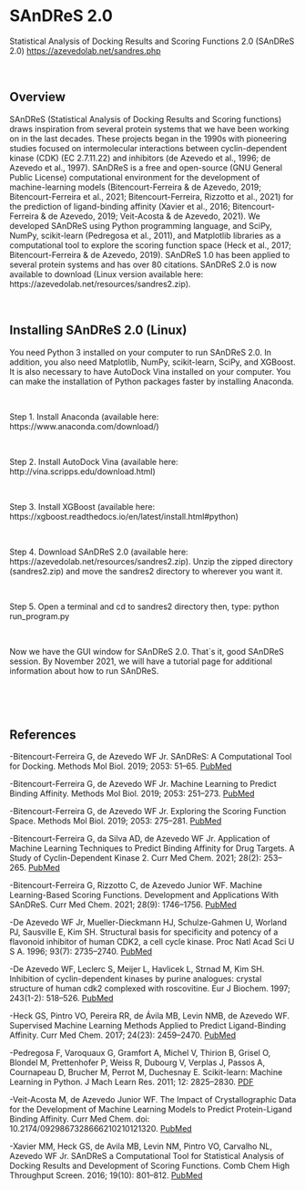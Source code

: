# SAnDReS 2.0
Statistical Analysis of Docking Results and Scoring Functions 2.0 (SAnDReS 2.0)
https://azevedolab.net/sandres.php
<P>&nbsp;</P>
<H2>Overview</H2>
SAnDReS (Statistical Analysis of Docking Results and Scoring functions) draws inspiration from several protein systems that we have been working on in the last decades. These projects began in the 1990s with pioneering studies focused on intermolecular interactions between cyclin-dependent kinase (CDK) (EC 2.7.11.22) and inhibitors (de Azevedo et al., 1996; de Azevedo et al., 1997). SAnDReS is a free and open-source (GNU General Public License) computational environment for the development of machine-learning models (Bitencourt-Ferreira & de Azevedo, 2019; Bitencourt-Ferreira et al., 2021; Bitencourt-Ferreira, Rizzotto et al., 2021) for the prediction of ligand-binding affinity (Xavier et al., 2016; Bitencourt-Ferreira & de Azevedo, 2019; Veit-Acosta & de Azevedo, 2021). We developed SAnDReS using Python programming language, and SciPy, NumPy, scikit-learn (Pedregosa et al., 2011), and Matplotlib libraries as a computational tool to explore the scoring function space (Heck et al., 2017; Bitencourt-Ferreira & de Azevedo, 2019). SAnDReS 1.0 has been applied to several protein systems and has over 80 citations. SAnDReS 2.0 is now available to download (Linux version available here: https://azevedolab.net/resources/sandres2.zip).

<P>&nbsp;</P>

<H2>Installing SAnDReS 2.0 (Linux)</H2>  
You need Python 3 installed on your computer to run SAnDReS 2.0. In addition, you also need Matplotlib, NumPy, scikit-learn, SciPy, and XGBoost. It is also necessary to have AutoDock Vina installed on your computer. You can make the installation of Python packages faster by installing Anaconda. 
<P>&nbsp;</P>
Step 1. Install Anaconda (available here: https://www.anaconda.com/download/)
<P>&nbsp;</P>
Step 2. Install AutoDock Vina (available here: http://vina.scripps.edu/download.html)
<P>&nbsp;</P>
Step 3. Install XGBoost (available here: https://xgboost.readthedocs.io/en/latest/install.html#python)
<P>&nbsp;</P>
Step 4. Download SAnDReS 2.0 (available here: https://azevedolab.net/resources/sandres2.zip). Unzip the zipped directory (sandres2.zip) and move the sandres2 directory to wherever you want it.
<P>&nbsp;</P>
Step 5. Open a terminal and cd to sandres2 directory then, type: python run_program.py 
<P>&nbsp;</P>
Now we have the GUI window for SAnDReS 2.0. That´s it, good SAnDReS session. By November 2021, we will have a tutorial page for additional information about how to run SAnDReS.
<P>&nbsp;</P>
<P>&nbsp;</P>
<H2>References</H2>

-Bitencourt-Ferreira G, de Azevedo WF Jr. SAnDReS: A Computational Tool for Docking. Methods Mol Biol. 2019; 2053: 51–65.   <a href="https://pubmed.ncbi.nlm.nih.gov/31452098/">PubMed</a>   

-Bitencourt-Ferreira G, de Azevedo WF Jr. Machine Learning to Predict Binding Affinity. Methods Mol Biol. 2019; 2053: 251–273.   <a href="https://pubmed.ncbi.nlm.nih.gov/31452110/">PubMed</a>   

-Bitencourt-Ferreira G, de Azevedo WF Jr. Exploring the Scoring Function Space. Methods Mol Biol. 2019; 2053: 275–281.   <a href="https://pubmed.ncbi.nlm.nih.gov/31452111/">PubMed</a>   

-Bitencourt-Ferreira G, da Silva AD, de Azevedo WF Jr. Application of Machine Learning Techniques to Predict Binding Affinity for Drug Targets. A Study of Cyclin-Dependent Kinase 2. Curr Med Chem. 2021; 28(2): 253–265.   <a href="https://pubmed.ncbi.nlm.nih.gov/31729287/">PubMed</a>   

-Bitencourt-Ferreira G, Rizzotto C, de Azevedo Junior WF. Machine Learning-Based Scoring Functions. Development and Applications With SAnDReS. Curr Med Chem. 2021; 28(9): 1746–1756.   <a href="https://pubmed.ncbi.nlm.nih.gov/32410551/">PubMed</a>   

-De Azevedo WF Jr, Mueller-Dieckmann HJ, Schulze-Gahmen U, Worland PJ, Sausville E, Kim SH. Structural basis for specificity and potency of a flavonoid inhibitor of human CDK2, a cell cycle kinase. Proc Natl Acad Sci U S A. 1996; 93(7): 2735–2740.   <a href="https://pubmed.ncbi.nlm.nih.gov/8610110/">PubMed</a>   

-De Azevedo WF, Leclerc S, Meijer L, Havlicek L, Strnad M, Kim SH. Inhibition of cyclin-dependent kinases by purine analogues: crystal structure of human cdk2 complexed with roscovitine. Eur J Biochem. 1997; 243(1-2): 518–526.   <a href="https://pubmed.ncbi.nlm.nih.gov/9030780/">PubMed</a>

-Heck GS, Pintro VO, Pereira RR, de Ávila MB, Levin NMB, de Azevedo WF. Supervised Machine Learning Methods Applied to Predict Ligand-Binding Affinity. Curr Med Chem. 2017; 24(23): 2459–2470.   <a href="https://pubmed.ncbi.nlm.nih.gov/28641555/">PubMed</a>   

-Pedregosa F, Varoquaux G, Gramfort A, Michel V, Thirion B, Grisel O, Blondel M, Prettenhofer P, Weiss R, Dubourg V, Verplas J, Passos A, Cournapeau D, Brucher M, Perrot M, Duchesnay E. Scikit-learn: Machine Learning in Python. J Mach Learn Res. 2011; 12: 2825–2830.   <a href="https://www.jmlr.org/papers/volume12/pedregosa11a/pedregosa11a.pdf">PDF</a>    

-Veit-Acosta M, de Azevedo Junior WF. The Impact of Crystallographic Data for the Development of Machine Learning Models to Predict Protein-Ligand Binding Affinity. Curr Med Chem. doi: 10.2174/0929867328666210210121320.   <a href="https://pubmed.ncbi.nlm.nih.gov/33568025/">PubMed</a>   
  
-Xavier MM, Heck GS, de Avila MB, Levin NM, Pintro VO, Carvalho NL, Azevedo WF Jr. SAnDReS a Computational Tool for Statistical Analysis of Docking Results and Development of Scoring Functions. Comb Chem High Throughput Screen. 2016; 19(10): 801–812.   <a href="https://www.ncbi.nlm.nih.gov/pubmed/27686428">PubMed</a>
